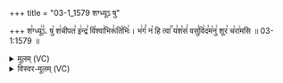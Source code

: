 +++
title = "03-1_1579 शग्ध्यूऽ षु"

+++
श꣣ग्ध्यू꣢꣣ऽ. षु꣡ श꣢चीपत꣣ इ꣢न्द्र꣣ वि꣡श्वा꣢भिरू꣣ति꣡भिः꣢। भ꣢गं꣣ न꣡ हि त्वा꣢꣯ य꣣श꣡सं꣢ वसु꣣वि꣢द꣣म꣡नु꣢ शूर꣣ च꣡रा꣢मसि ॥ 03-1:1579 ॥

<details><summary>मूलम् (VC)</summary>

श꣣ग्ध्यू꣢३꣱षु꣡ श꣢चीपत꣣ इ꣢न्द्र꣣ वि꣡श्वा꣢भिरू꣣ति꣡भिः꣢ । भ꣢गं꣣ न꣡ हि त्वा꣢꣯ य꣣श꣡सं꣢ वसु꣣वि꣢द꣣म꣡नु꣢ शूर꣣ च꣡रा꣢मसि ॥१५७९॥
</details>

<details><summary>विस्वर-मूलम् (VC)</summary>

शग्ध्यू३षु शचीपत इन्द्र विश्वाभिरूतिभिः । भगं न हि त्वा यशसं वसुविदमनु शूर चरामसि ॥१५७९॥
</details>